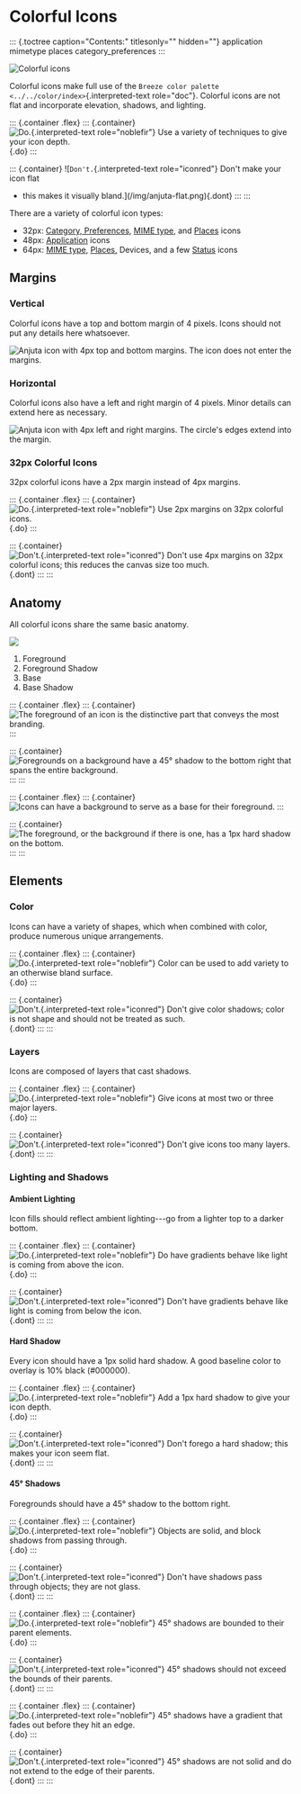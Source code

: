 Colorful Icons
==============

::: {.toctree caption="Contents:" titlesonly="" hidden=""}
application mimetype places category_preferences
:::

![Colorful icons](/img/Sample_color_icons.png)

Colorful icons make full use of the
`Breeze color palette <../../color/index>`{.interpreted-text
role="doc"}. Colorful icons are not flat and incorporate elevation,
shadows, and lighting.

::: {.container .flex}
::: {.container}
![`Do.`{.interpreted-text role="noblefir"} Use a variety of techniques
to give your icon depth.](/img/anjuta-deep.png){.do}
:::

::: {.container}
![`Don't.`{.interpreted-text role="iconred"} Don\'t make your icon flat
- this makes it visually bland.](/img/anjuta-flat.png){.dont}
:::
:::

There are a variety of colorful icon types:

-   32px: [Category, Preferences,](category_preferences.html) [MIME
    type,](mimetype.html) and [Places](places.html) icons
-   48px: [Application](application.html) icons
-   64px: [MIME type,](mimetype.html) [Places,](places.html) Devices,
    and a few [Status](action.html) icons

Margins
-------

### Vertical

Colorful icons have a top and bottom margin of 4 pixels. Icons should
not put any details here whatsoever.

![Anjuta icon with 4px top and bottom margins. The icon does not enter
the margins.](/img/anjuta-margin-horiz.png)

### Horizontal

Colorful icons also have a left and right margin of 4 pixels. Minor
details can extend here as necessary.

![Anjuta icon with 4px left and right margins. The circle\'s edges
extend into the margin.](/img/anjuta-margin-vert.png)

### 32px Colorful Icons

32px colorful icons have a 2px margin instead of 4px margins.

::: {.container .flex}
::: {.container}
![`Do.`{.interpreted-text role="noblefir"} Use 2px margins on 32px
colorful icons.](/img/small-margin-do.png){.do}
:::

::: {.container}
![`Don't.`{.interpreted-text role="iconred"} Don\'t use 4px margins on
32px colorful icons; this reduces the canvas size too
much.](/img/small-margin-dont.png){.dont}
:::
:::

Anatomy
-------

All colorful icons share the same basic anatomy.

![](/img/anjuta-anatomy.png)

1.  Foreground
2.  Foreground Shadow
3.  Base
4.  Base Shadow

::: {.container .flex}
::: {.container}
![The foreground of an icon is the distinctive part that conveys the
most branding.](/img/anjuta-foreground.png)
:::

::: {.container}
![Foregrounds on a background have a 45° shadow to the bottom right that
spans the entire background.](/img/anjuta-foreground-shadow.png)
:::
:::

::: {.container .flex}
::: {.container}
![Icons can have a background to serve as a base for their
foreground.](/img/anjuta-background.png)
:::

::: {.container}
![The foreground, or the background if there is one, has a 1px hard
shadow on the bottom.](/img/anjuta-background-shadow.png)
:::
:::

Elements
--------

### Color

Icons can have a variety of shapes, which when combined with color,
produce numerous unique arrangements.

::: {.container .flex}
::: {.container}
![`Do.`{.interpreted-text role="noblefir"} Color can be used to add
variety to an otherwise bland surface.](/img/color-do.png){.do}
:::

::: {.container}
![`Don't.`{.interpreted-text role="iconred"} Don\'t give color shadows;
color is not shape and should not be treated as
such.](/img/color-dont.png){.dont}
:::
:::

### Layers

Icons are composed of layers that cast shadows.

::: {.container .flex}
::: {.container}
![`Do.`{.interpreted-text role="noblefir"} Give icons at most two or
three major layers.](/img/layer-do.png){.do}
:::

::: {.container}
![`Don't.`{.interpreted-text role="iconred"} Don\'t give icons too many
layers.](/img/layer-dont.png){.dont}
:::
:::

### Lighting and Shadows

#### Ambient Lighting

Icon fills should reflect ambient lighting---go from a lighter top to a
darker bottom.

::: {.container .flex}
::: {.container}
![`Do.`{.interpreted-text role="noblefir"} Do have gradients behave like
light is coming from above the
icon.](/img/lighting-gradient-do.png){.do}
:::

::: {.container}
![`Don't.`{.interpreted-text role="iconred"} Don\'t have gradients
behave like light is coming from below the
icon.](/img/lighting-gradient-dont.png){.dont}
:::
:::

#### Hard Shadow

Every icon should have a 1px solid hard shadow. A good baseline color to
overlay is 10% black (\#000000).

::: {.container .flex}
::: {.container}
![`Do.`{.interpreted-text role="noblefir"} Add a 1px hard shadow to give
your icon depth.](/img/hardshadow-do.png){.do}
:::

::: {.container}
![`Don't.`{.interpreted-text role="iconred"} Don\'t forego a hard
shadow; this makes your icon seem
flat.](/img/hardshadow-dont.png){.dont}
:::
:::

#### 45° Shadows

Foregrounds should have a 45° shadow to the bottom right.

::: {.container .flex}
::: {.container}
![`Do.`{.interpreted-text role="noblefir"} Objects are solid, and block
shadows from passing through.](/img/45shadow-do.png){.do}
:::

::: {.container}
![`Don't.`{.interpreted-text role="iconred"} Don\'t have shadows pass
through objects; they are not glass.](/img/45shadow-dont.png){.dont}
:::
:::

::: {.container .flex}
::: {.container}
![`Do.`{.interpreted-text role="noblefir"} 45° shadows are bounded to
their parent elements.](/img/bound-do.png){.do}
:::

::: {.container}
![`Don't.`{.interpreted-text role="iconred"} 45° shadows should not
exceed the bounds of their parents.](/img/bound-dont.png){.dont}
:::
:::

::: {.container .flex}
::: {.container}
![`Do.`{.interpreted-text role="noblefir"} 45° shadows have a gradient
that fades out before they hit an edge.](/img/gradient-do.png){.do}
:::

::: {.container}
![`Don't.`{.interpreted-text role="iconred"} 45° shadows are not solid
and do not extend to the edge of their
parents.](/img/gradient-dont.png){.dont}
:::
:::
